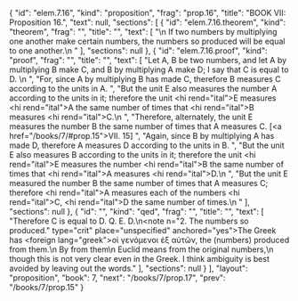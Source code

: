 {
  "id": "elem.7.16",
  "kind": "proposition",
  "frag": "prop.16",
  "title": "BOOK VII: Proposition 16.",
  "text": null,
  "sections": [
    {
      "id": "elem.7.16.theorem",
      "kind": "theorem",
      "frag": "",
      "title": "",
      "text": [
        "\n       If two numbers by multiplying one another make certain numbers, the numbers so produced will be equal to one another.\n      "
      ],
      "sections": null
    },
    {
      "id": "elem.7.16.proof",
      "kind": "proof",
      "frag": "",
      "title": "",
      "text": [
        "Let A, B be two numbers, and let A by multiplying B make C, and B by multiplying A make D; I say that C is equal to D. \n      ",
        "For, since A by multiplying B has made C, therefore B measures C according to the units in A. ",
        "But the unit E also measures the number A according to the units in it; therefore the unit <hi rend=\"ital\">E</hi> measures <hi rend=\"ital\">A</hi> the same number of times that <hi rend=\"ital\">B</hi> measures <hi rend=\"ital\">C</hi>.\n      ",
        "Therefore, alternately, the unit E measures the number B the same number of times that A measures C. [<a href=\"/books/7/#prop.15\">VII. 15</a>] ",
        "Again, since B by multiplying A has made D, therefore A measures D according to the units in B. ",
        "But the unit E also measures B according to the units in it; therefore the unit <hi rend=\"ital\">E</hi> measures the number <hi rend=\"ital\">B</hi> the same number of times that <hi rend=\"ital\">A</hi> measures <hi rend=\"ital\">D</hi>.\n      ",
        "But the unit E measured the number B the same number of times that A measures C; therefore <hi rend=\"ital\">A</hi> measures each of the numbers <hi rend=\"ital\">C</hi>, <hi rend=\"ital\">D</hi> the same number of times.\n      "
      ],
      "sections": null
    },
    {
      "id": "",
      "kind": "qed",
      "frag": "",
      "title": "",
      "text": [
        "Therefore C is equal to D. Q. E. D.\n<note n=\"2. The numbers so produced.\" type=\"crit\" place=\"unspecified\" anchored=\"yes\">The Greek has <foreign lang=\"greek\">οἰ γενόμενοι ἐξ αὐτῶν</foreign>, <quote>the (numbers) produced from them.</quote>\n By <quote>from them</quote>\n Euclid means <quote>from the original numbers,</quote>\n though this is not very clear even in the Greek. I think ambiguity is best avoided by leaving out the words.</note>"
      ],
      "sections": null
    }
  ],
  "layout": "proposition",
  "book": 7,
  "next": "/books/7/prop.17",
  "prev": "/books/7/prop.15"
}
